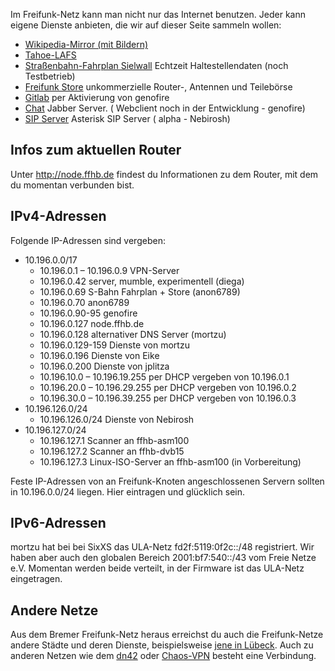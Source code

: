Im Freifunk-Netz kann man nicht nur das Internet benutzen. Jeder kann eigene Dienste anbieten, die wir auf dieser Seite sammeln wollen:

* [Wikipedia-Mirror (mit Bildern)](http://wikipedia.ffhb.de)
* [Tahoe-LAFS](Dienste/Tahoe-LAFS)
* [Straßenbahn-Fahrplan Sielwall](http://10.196.0.69) Echtzeit Haltestellendaten (noch Testbetrieb)
* [Freifunk Store](http://10.196.0.69/ff_store/) unkommerzielle Router-, Antennen und Teilebörse
* [Gitlab](http://gitlab.services.ffhb.de/) per Aktivierung von genofire
* [Chat](http://chat.services.ffhb.de/) Jabber Server. ( Webclient noch in der Entwicklung - genofire)
* [SIP Server](http://sip.services.ffhb.de/web/) Asterisk SIP Server ( alpha - Nebirosh)

## Infos zum aktuellen Router
Unter http://node.ffhb.de findest du Informationen zu dem Router, mit dem du momentan verbunden bist.

## IPv4-Adressen
Folgende IP-Adressen sind vergeben:

* 10.196.0.0/17
    * 10.196.0.1 – 10.196.0.9 VPN-Server
    * 10.196.0.42 server, mumble, experimentell (diega)
    * 10.196.0.69 S-Bahn Fahrplan + Store (anon6789)
    * 10.196.0.70 anon6789
    * 10.196.0.90-95 genofire
    * 10.196.0.127 node.ffhb.de
    * 10.196.0.128 alternativer DNS Server (mortzu)
    * 10.196.0.129-159 Dienste von mortzu
    * 10.196.0.196 Dienste von Eike
    * 10.196.0.200 Dienste von jplitza
    * 10.196.10.0 – 10.196.19.255 per DHCP vergeben von 10.196.0.1
    * 10.196.20.0 – 10.196.29.255 per DHCP vergeben von 10.196.0.2
    * 10.196.30.0 – 10.196.39.255 per DHCP vergeben von 10.196.0.3
* 10.196.126.0/24
  * 10.196.126.0/24 Dienste von Nebirosh
* 10.196.127.0/24
  * 10.196.127.1 Scanner an ffhb-asm100
  * 10.196.127.2 Scanner an ffhb-dvb15
  * 10.196.127.3 Linux-ISO-Server an ffhb-asm100 (in Vorbereitung)

Feste IP-Adressen von an Freifunk-Knoten angeschlossenen Servern sollten in 10.196.0.0/24 liegen. Hier eintragen und glücklich sein.

## IPv6-Adressen
mortzu hat bei bei SixXS das ULA-Netz fd2f:5119:0f2c::/48 registriert. Wir haben aber auch den globalen Bereich 2001:bf7:540::/43 vom Freie Netze e.V. Momentan werden beide verteilt, in der Firmware ist das ULA-Netz eingetragen.

## Andere Netze
Aus dem Bremer Freifunk-Netz heraus erreichst du auch die Freifunk-Netze andere Städte und deren Dienste, beispielsweise [jene in Lübeck](http://luebeck.freifunk.net/wiki/Freifunk-verwenden). Auch zu anderen Netzen wie dem [dn42](http://dn42.net) oder [Chaos-VPN](http://wiki.hamburg.ccc.de/index.php/ChaosVPN) besteht eine Verbindung.